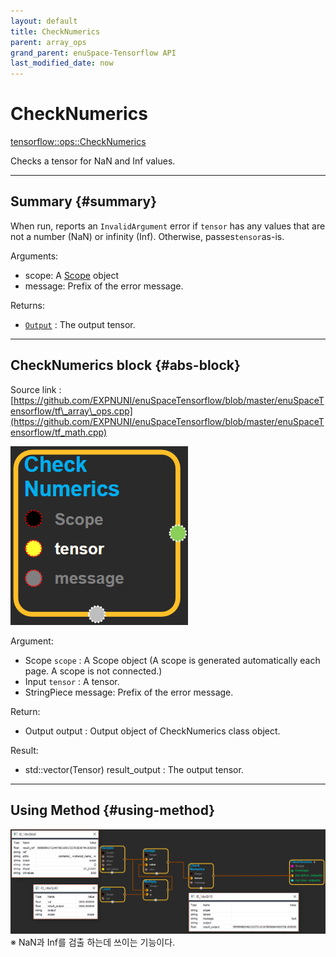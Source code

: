 ```yaml
--- 
layout: default 
title: CheckNumerics 
parent: array_ops 
grand_parent: enuSpace-Tensorflow API 
last_modified_date: now 
--- 
```


# CheckNumerics

[tensorflow::ops::CheckNumerics](https://www.tensorflow.org/api_docs/cc/class/tensorflow/ops/check-numerics.html)

Checks a tensor for NaN and Inf values.

---

## Summary {#summary}

When run, reports an `InvalidArgument` error if `tensor` has any values that are not a number \(NaN\) or infinity \(Inf\). Otherwise, passes`tensor`as-is.

Arguments:

* scope: A [Scope](https://www.tensorflow.org/api_docs/cc/class/tensorflow/scope.html#classtensorflow_1_1_scope) object 
* message: Prefix of the error message.

Returns:

* [`Output`](https://www.tensorflow.org/api_docs/cc/class/tensorflow/output.html#classtensorflow_1_1_output) : The output tensor.

---

## CheckNumerics block {#abs-block}

Source link :[https://github.com/EXPNUNI/enuSpaceTensorflow/blob/master/enuSpaceTensorflow/tf\_array\_ops.cpp](https://github.com/EXPNUNI/enuSpaceTensorflow/blob/master/enuSpaceTensorflow/tf_math.cpp)

![](./assets/array_ops/checknumerics1.png)

Argument:

* Scope `scope` : A Scope object \(A scope is generated automatically each page. A scope is not connected.\)
* Input `tensor` : A tensor.
* StringPiece message: Prefix of the error message.

Return:

* Output output : Output object of CheckNumerics class object. 

Result:

* std::vector\(Tensor\) result\_output : The output tensor.

---

## Using Method {#using-method}

![](./assets/array_ops/checknumerics2.png)※ NaN과 Inf를 검출 하는데 쓰이는 기능이다.

